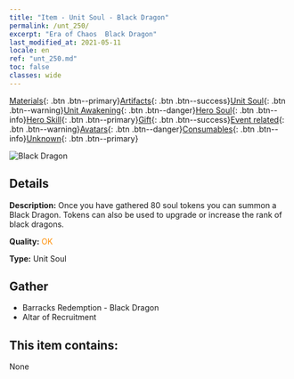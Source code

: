 ```yaml
---
title: "Item - Unit Soul - Black Dragon"
permalink: /unt_250/
excerpt: "Era of Chaos  Black Dragon"
last_modified_at: 2021-05-11
locale: en
ref: "unt_250.md"
toc: false
classes: wide
---
```

 [Materials](/Items/){: .btn .btn--primary}[Artifacts](/Items/Artifacts/){: .btn .btn--success}[Unit Soul](/Items/UnitSoul/){: .btn .btn--warning}[Unit Awakening](/Items/UnitAwakening/){: .btn .btn--danger}[Hero Soul](/Items/HeroSoul/){: .btn .btn--info}[Hero Skill](/Items/HeroSkill/){: .btn .btn--primary}[Gift](/Items/Gift/){: .btn .btn--success}[Event related](/Items/Events/){: .btn .btn--warning}[Avatars](/Items/Avatars/){: .btn .btn--danger}[Consumables](/Items/Consumables/){: .btn .btn--info}[Unknown](/Items/Unknown/){: .btn .btn--primary}

 ![Black Dragon](/images/u/ti_heilong.jpg)

## Details
 **Description:** Once you have gathered 80 soul tokens you can summon a Black Dragon. Tokens can also be used to upgrade or increase the rank of black dragons.

 **Quality:** <span style="color: #FF8C00">OK</span>

 **Type:** Unit Soul

## Gather

*    Barracks Redemption - Black Dragon 
*    Altar of Recruitment 

## This item contains:

  None

